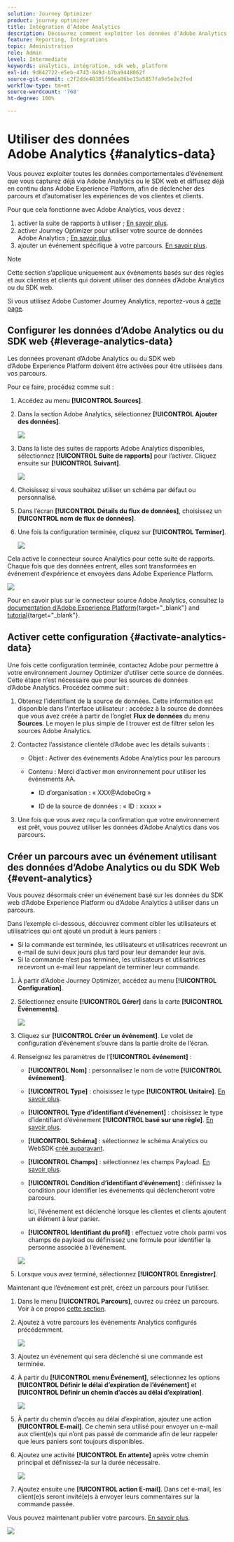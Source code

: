 ```yaml
---
solution: Journey Optimizer
product: journey optimizer
title: Intégration d’Adobe Analytics
description: Découvrez comment exploiter les données d’Adobe Analytics. dans Journey Optimizer
feature: Reporting, Integrations
topic: Administration
role: Admin
level: Intermediate
keywords: analytics, intégration, sdk web, platform
exl-id: 9d842722-e5eb-4743-849d-b7ba9448062f
source-git-commit: c2f2dde40385f56ea86be15a5857fa9e5e2e2fed
workflow-type: tm+mt
source-wordcount: '768'
ht-degree: 100%

---
```


# Utiliser des données Adobe Analytics {#analytics-data}

Vous pouvez exploiter toutes les données comportementales d’événement que vous capturez déjà via Adobe Analytics ou le SDK web et diffusez déjà en continu dans Adobe Experience Platform, afin de déclencher des parcours et d’automatiser les expériences de vos clientes et clients.

Pour que cela fonctionne avec Adobe Analytics, vous devez :

1. activer la suite de rapports à utiliser ; [En savoir plus](#leverage-analytics-data).
1. activer Journey Optimizer pour utiliser votre source de données Adobe Analytics ; [En savoir plus](#activate-analytics-data).
1. ajouter un événement spécifique à votre parcours. [En savoir plus](#event-analytic).

>[!NOTE]
>
>Cette section s’applique uniquement aux événements basés sur des règles et aux clientes et clients qui doivent utiliser des données d’Adobe Analytics ou du SDK web.
> 
>Si vous utilisez Adobe Customer Journey Analytics, reportez-vous à [cette page](../reports/cja-ajo.md).
>

## Configurer les données d’Adobe Analytics ou du SDK web {#leverage-analytics-data}

Les données provenant d’Adobe Analytics ou du SDK web d’Adobe Experience Platform doivent être activées pour être utilisées dans vos parcours.

Pour ce faire, procédez comme suit :

1. Accédez au menu **[!UICONTROL Sources]**.

1. Dans la section Adobe Analytics, sélectionnez **[!UICONTROL Ajouter des données]**.

   ![](assets/ajo-aa_1.png)

1. Dans la liste des suites de rapports Adobe Analytics disponibles, sélectionnez **[!UICONTROL Suite de rapports]** pour l’activer. Cliquez ensuite sur **[!UICONTROL Suivant]**.

   ![](assets/ajo-aa_2.png)

1. Choisissez si vous souhaitez utiliser un schéma par défaut ou personnalisé.

1. Dans l’écran **[!UICONTROL Détails du flux de données]**, choisissez un **[!UICONTROL nom de flux de données]**.

1. Une fois la configuration terminée, cliquez sur **[!UICONTROL Terminer]**.

   ![](assets/ajo-aa_3.png)

Cela active le connecteur source Analytics pour cette suite de rapports. Chaque fois que des données entrent, elles sont transformées en événement d’expérience et envoyées dans Adobe Experience Platform.

![](assets/ajo-aa_4.png)

Pour en savoir plus sur le connecteur source Adobe Analytics, consultez la [documentation d’Adobe Experience Platform](https://experienceleague.adobe.com/docs/experience-platform/sources/connectors/adobe-applications/analytics.html?lang=fr){target="_blank"} and [tutorial](https://experienceleague.adobe.com/docs/experience-platform/sources/ui-tutorials/create/adobe-applications/analytics.html?lang=fr){target="_blank"}.

## Activer cette configuration {#activate-analytics-data}

Une fois cette configuration terminée, contactez Adobe pour permettre à votre environnement Journey Optimizer d’utiliser cette source de données. Cette étape n’est nécessaire que pour les sources de données d’Adobe Analytics. Procédez comme suit :

1. Obtenez l’identifiant de la source de données. Cette information est disponible dans l’interface utilisateur : accédez à la source de données que vous avez créée à partir de l’onglet **Flux de données** du menu **Sources**. Le moyen le plus simple de l trouver est de filtrer selon les sources Adobe Analytics.
1. Contactez l’assistance clientèle d’Adobe avec les détails suivants :

   * Objet : Activer des événements Adobe Analytics pour les parcours

   * Contenu : Merci d’activer mon environnement pour utiliser les événements AA.

      * ID d’organisation : « XXX@AdobeOrg »

      * ID de la source de données : « ID : xxxxx »

1. Une fois que vous avez reçu la confirmation que votre environnement est prêt, vous pouvez utiliser les données d’Adobe Analytics dans vos parcours.

## Créer un parcours avec un événement utilisant des données d’Adobe Analytics ou du SDK Web {#event-analytics}

Vous pouvez désormais créer un événement basé sur les données du SDK web d’Adobe Experience Platform ou d’Adobe Analytics à utiliser dans un parcours.

Dans l’exemple ci-dessous, découvrez comment cibler les utilisateurs et utilisatrices qui ont ajouté un produit à leurs paniers :

* Si la commande est terminée, les utilisateurs et utilisatrices recevront un e-mail de suivi deux jours plus tard pour leur demander leur avis.
* Si la commande n’est pas terminée, les utilisateurs et utilisatrices recevront un e-mail leur rappelant de terminer leur commande.

1. À partir d’Adobe Journey Optimizer, accédez au menu **[!UICONTROL Configuration]**.

1. Sélectionnez ensuite **[!UICONTROL Gérer]** dans la carte **[!UICONTROL Événements]**.

   ![](assets/ajo-aa_5.png)

1. Cliquez sur **[!UICONTROL Créer un événement]**. Le volet de configuration d’événement s’ouvre dans la partie droite de l’écran.

1. Renseignez les paramètres de l’**[!UICONTROL événement]** :

   * **[!UICONTROL Nom]** : personnalisez le nom de votre **[!UICONTROL événement]**.
   * **[!UICONTROL Type]** : choisissez le type **[!UICONTROL Unitaire]**. [En savoir plus](../event/about-events.md).
   * **[!UICONTROL Type d’identifiant d’événement]** : choisissez le type d’identifiant d’événement **[!UICONTROL basé sur une règle]**. [En savoir plus](../event/about-events.md#event-id-type).
   * **[!UICONTROL Schéma]** : sélectionnez le schéma Analytics ou WebSDK [créé auparavant](#leverage-analytics-data).
   * **[!UICONTROL Champs]** : sélectionnez les champs Payload. [En savoir plus](../event/about-creating.md#define-the-payload-fields).
   * **[!UICONTROL Condition d’identifiant d’événement]** : définissez la condition pour identifier les événements qui déclencheront votre parcours.

     Ici, l’événement est déclenché lorsque les clientes et clients ajoutent un élément à leur panier.
   * **[!UICONTROL Identifiant du profil]** : effectuez votre choix parmi vos champs de payload ou définissez une formule pour identifier la personne associée à l’événement.

   ![](assets/ajo-aa_6.png)

1. Lorsque vous avez terminé, sélectionnez **[!UICONTROL Enregistrer]**.

Maintenant que l’événement est prêt, créez un parcours pour l’utiliser.

1. Dans le menu **[!UICONTROL Parcours]**, ouvrez ou créez un parcours. Voir à ce propos [cette section](../building-journeys/journey-gs.md).

1. Ajoutez à votre parcours les événements Analytics configurés précédemment.

   ![](assets/ajo-aa_8.png)

1. Ajoutez un événement qui sera déclenché si une commande est terminée.

1. À partir du **[!UICONTROL menu Événement]**, sélectionnez les options **[!UICONTROL Définir le délai d’expiration de l’événement]** et **[!UICONTROL Définir un chemin d’accès au délai d’expiration]**.

   ![](assets/ajo-aa_9.png)

1. À partir du chemin d’accès au délai d’expiration, ajoutez une action **[!UICONTROL E-mail]**. Ce chemin sera utilisé pour envoyer un e-mail aux client(e)s qui n’ont pas passé de commande afin de leur rappeler que leurs paniers sont toujours disponibles.

1. Ajoutez une activité **[!UICONTROL En attente]** après votre chemin principal et définissez-la sur la durée nécessaire.

   ![](assets/ajo-aa_10.png)

1. Ajoutez ensuite une **[!UICONTROL action E-mail]**. Dans cet e-mail, les client(e)s seront invité(e)s à envoyer leurs commentaires sur la commande passée.

Vous pouvez maintenant publier votre parcours. [En savoir plus](../building-journeys/publishing-the-journey.md).

![](assets/ajo-aa_7.png)

